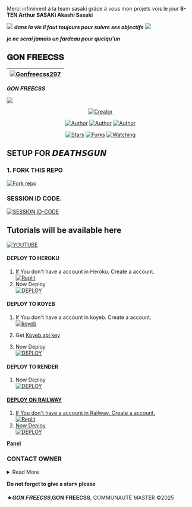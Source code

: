 <p>Merci infiniment à  la team sasaki grâce à vous mon projets vois le jour <strong>S-TEN Arthur SASAKi Akashi Sasaki</strong></p>

<a><img src='https://i.imgur.com/Y7jRceU.gif'/></a>
***dans la vie il faut toujours pour suivre ses objectifs***
<a><img src='https://i.imgur.com/CeHQo01.gif'/></a>

***je ne serai jamais un fardeau pour quelqu'un***

## 𝐆𝐎𝐍 𝐅𝐑𝐄𝐄𝐂𝐒𝐒
| [![Gonfreecss297](https://i.imgur.com/12sM5Og.jpeg)](https://github.com/Gonfreecss297)|
|----|
   𝑮𝑶𝑵 𝑭𝑹𝑬𝑬𝑪𝑺𝑺

   
<a><img src='https://i.imgur.com/kPlEOk0.gif'/></a>

<p align="center">
<a href="#"><img title="Creator" src="https://img.shields.io/badge/Creator-𝐆𝐎𝐍 𝐅𝐑𝐄𝐄𝐂𝐒𝐒-blue.svg?style=for-the-badge&logo=github"></a>
<p/>
<p align="center">
<a href="https://github.com/Gonfreecss297"><img title="Author" src="https://img.shields.io/badge/𝐆𝐎𝐍 𝐅𝐑𝐄𝐄𝐂𝐒𝐒-black?style=for-the-badge&logo=Github"></a> <a href="https://chat.whatsapp.com/GNsD6DEfgN2BKaN3qmJYCe"><img title="Author" src="https://img.shields.io/badge/CHANNEL-black?style=for-the-badge&logo=whatsapp"></a> <a href="https://wa.me/242067274660"><img title="Author" src="https://img.shields.io/badge/CHAT US-black?style=for-the-badge&logo=whatsapp">
<p/>
<p align="center">
<a href="https://github.com/Gonfreecss297/Gon-freecss-Md/stargazers/"><img title="Stars" src="https://img.shields.i
o/github/stars/Gonfreecss297/Gon-freecss-Md?color=white&style=flat-square"></a>
<a href="https://github.com/Gonfreecss297/Gon-freecss-Md/network/members"><img title="Forks" src="https://img.shields.io/github/forks/Gonfreecss297/Gon-freecss-Md?color=yellow&style=flat-square"></a>
<a href="https://github.com/Gonfreecss297/Gon-freecss-Md/watchers"><img title="Watching" src="https://img.shields.io/github/watchers/Gonfreecss297/Gon-freecss-Md?label=Watchers&color=red&style=flat-square"></a>

## SETUP FOR 𝘿𝙀𝘼𝙏𝙃𝙎𝙂𝙐𝙉

### 1. FORK THIS REPO

<a href='https://github.com/Gonfreecss297/Gon-freecss-Md/fork' target="_blank"><img alt='Fork repo' src='https://img.shields.io/badge/Fork This Repo-blue?style=for-the-badge&logo=git&logoColor=white'/></a>
<p align="center">

### SESSION ID CODE.

<a href='https://hunter-session-flxe.onrender.com/' target="_blank"><img alt='SESSION ID-CODE' src='https://img.shields.io/badge/SESSION ID-CODE-BLUE?style=for-the-badge&logo=git&logoColor=GREEN'/></a>
<p align="center">

## Tutorials will be available here
 [![YOUTUBE](https://www.youtube.com/@SSK-FAMILYCAMPAGNY)](https://youtu.be)

#### DEPLOY TO HEROKU 

1. If You don't have a account in Heroku. Create a account.
    <br>
<a href='https://heroku.com' target="_blank"><img alt='Replit' src='https://img.shields.io/badge/-Create-black?style=for-the-badge&logo=heroku'/></a>
   <br>
2. Now Deploy
    <br>
<a href='https://heroku.com/deploy?template=https://github.com/Gonfreecss297/Gon-freecss-Md' target="_blank"><img alt='DEPLOY' src='https://img.shields.io/badge/-DEPLOY-black?style=for-the-badge&logo=heroku'/></a>

#### DEPLOY TO KOYEB 

1. If You don't have a account in koyeb. Create a account.
    <br>
<a href='https://app.koyeb.com/auth/signup' target="_blank"><img alt='koyeb' src='https://img.shields.io/badge/-Create-black?style=for-the-badge&logo=koyeb'/></a>

2. Get [Koyeb api key](https://app.koyeb.com/account/api)

4. Now Deploy
    <br>
<a href='https://app.koyeb.com/services/deploy?type=docker&image=docker.io/gonfreecss/Gon-freecss-Md&name=deathsgun&env[SESSION_ID]=&env[BOT_INFO]=𝐆𝐎𝐍 𝐅𝐑𝐄𝐄𝐂𝐒𝐒;&env[SUDO]=242067274660&env[ANTILINK]=true&env[PORT]=8000&env[KOYEB_API_KEY]=&service_type=worker' target="_blank"><img alt='DEPLOY' src='https://img.shields.io/badge/-DEPLOY-black?style=for-the-badge&logo=koyeb'/></a>

#### DEPLOY TO RENDER 

1. Now Deploy
    <br>
<a href='https://render.com/deploy?repo=https://github.com/Gonfreecss297/Gon-freecss-Md&env=SESSION_ID,BOT_INFO' target="_blank"><img alt='DEPLOY' src='https://img.shields.io/badge/-DEPLOY-black?style=for-the-badge&logo=render&logoColor=white'/>

#### DEPLOY ON RAILWAY

1. If You don't have a account in Railway. Create a account.
    <br>
<a href='https://railway.app' target="_blank"><img alt='Replit' src='https://img.shields.io/badge/-Create-black?style=for-the-badge&logo=railway'/>
2. Now Deploy
    <br>
<a href='https://railway.app/new/template?template=https://github.com/Gonfreecss297/Gon-freecss-Md&envs=SESSION_ID,BOT_INFO' target="_blank"><img alt='DEPLOY' src='https://img.shields.io/badge/-DEPLOY-black?style=for-the-badge&logo=railway'/></a>

**[Panel](https://github.com/Gonfreecss297/Gon-freecss-Md/releases/)**

### CONTACT OWNER

<details close>
<summary>Read More</summary>

<br>


## Do you need help
___
This is the section that provides help. 
- [JOIN GROUP FOR UPDATES](https://chat.whatsapp.com/GNsD6DEfgN2BKaN3qmJYCe)


* [`Gon freecss`](https://wa.me/242067274660?text=Hi+Bro+Giffareno+Big+Fan😍)
 </details>

  **Do not forget to give a star⭐️ please**

★𝑮𝑶𝑵 𝑭𝑹𝑬𝑬𝑪𝑺𝑺,𝐆𝐎𝐍 𝐅𝐑𝐄𝐄𝐂𝐒𝐒, COMMUNAUTÉ MASTER ©2025
